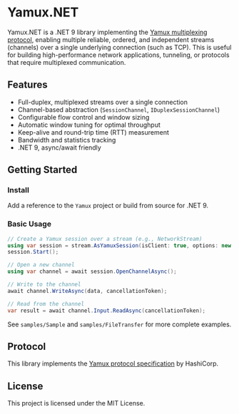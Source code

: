 # Yamux.NET

Yamux.NET is a .NET 9 library implementing the [Yamux multiplexing protocol](https://github.com/hashicorp/yamux/blob/master/spec.md), enabling multiple reliable, ordered, and independent streams (channels) over a single underlying connection (such as TCP). This is useful for building high-performance network applications, tunneling, or protocols that require multiplexed communication.

## Features
- Full-duplex, multiplexed streams over a single connection
- Channel-based abstraction (`SessionChannel`, `IDuplexSessionChannel`)
- Configurable flow control and window sizing
- Automatic window tuning for optimal throughput
- Keep-alive and round-trip time (RTT) measurement
- Bandwidth and statistics tracking
- .NET 9, async/await friendly

## Getting Started

### Install
Add a reference to the `Yamux` project or build from source for .NET 9.

### Basic Usage
```csharp
// Create a Yamux session over a stream (e.g., NetworkStream)
using var session = stream.AsYamuxSession(isClient: true, options: new SessionOptions { ... });
session.Start();

// Open a new channel
using var channel = await session.OpenChannelAsync();

// Write to the channel
await channel.WriteAsync(data, cancellationToken);

// Read from the channel
var result = await channel.Input.ReadAsync(cancellationToken);
```

See `samples/Sample` and `samples/FileTransfer` for more complete examples.

## Protocol
This library implements the [Yamux protocol specification](https://github.com/hashicorp/yamux/blob/master/spec.md) by HashiCorp.

## License
This project is licensed under the MIT License.
